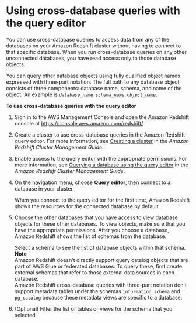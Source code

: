 # Using cross\-database queries with the query editor<a name="cross-database_console"></a>

You can use cross\-database queries to access data from any of the databases on your Amazon Redshift cluster without having to connect to that specific database\. When you run cross\-database queries on any other unconnected databases, you have read access only to those database objects\.

You can query other database objects using fully qualified object names expressed with three\-part notation\. The full path to any database object consists of three components: database name, schema, and name of the object\. An example is *`database_name.schema_name.object_name`*\.

**To use cross\-database queries with the query editor**

1. Sign in to the AWS Management Console and open the Amazon Redshift console at [https://console\.aws\.amazon\.com/redshift/](https://console.aws.amazon.com/redshift/)\.

1. Create a cluster to use cross\-database queries in the Amazon Redshift query editor\. For more information, see [Creating a cluster](https://docs.aws.amazon.com/redshift/latest/mgmt/managing-clusters-console.html#create-cluster.html) in the *Amazon Redshift Cluster Management Guide*\.

1. Enable access to the query editor with the appropriate permissions\. For more information, see [Querying a database using the query editor](https://docs.aws.amazon.com/redshift/latest/mgmt/query-editor.html) in the *Amazon Redshift Cluster Management Guide*\.

1. On the navigation menu, choose **Query editor**, then connect to a database in your cluster\.

   When you connect to the query editor for the first time, Amazon Redshift shows the resources for the connected database by default\.

1. Choose the other databases that you have access to view database objects for these other databases\. To view objects, make sure that you have the appropriate permissions\. After you choose a database, Amazon Redshift shows the list of schemas from the database\. 

   Select a schema to see the list of database objects within that schema\. 
**Note**  
Amazon Redshift doesn't directly support query catalog objects that are part of AWS Glue or federated databases\. To query these, first create external schemas that refer to those external data sources in each database\.  
Amazon Redshift cross\-database queries with three\-part notation don't support metadata tables under the schemas `information_schema` and `pg_catalog` because these metadata views are specific to a database\.

1. \(Optional\) Filter the list of tables or views for the schema that you selected\.